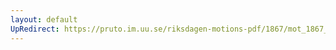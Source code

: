 ```yaml
---
layout: default
UpRedirect: https://pruto.im.uu.se/riksdagen-motions-pdf/1867/mot_1867__ak__55.pdf
---
```


